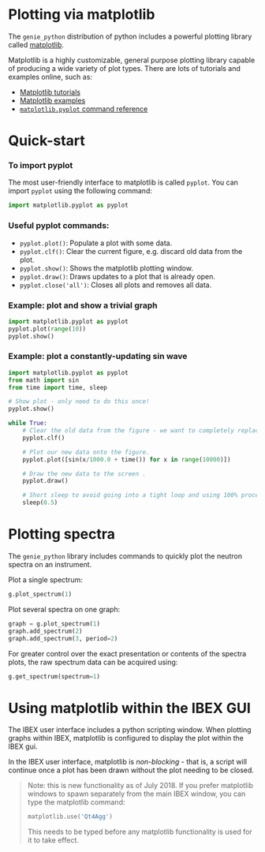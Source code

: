 # Plotting via matplotlib

The `genie_python` distribution of python includes a powerful plotting library called [matplotlib](https://matplotlib.org/).

Matplotlib is a highly customizable, general purpose plotting library capable of producing a wide variety of plot types. There are lots of tutorials and examples online, such as:
- [Matplotlib tutorials](https://matplotlib.org/2.2.2/tutorials/index.html)
- [Matplotlib examples](https://matplotlib.org/2.2.2/gallery/index.html)
- [`matplotlib.pyplot` command reference](https://matplotlib.org/2.2.2/api/pyplot_summary.html)

# Quick-start

### To import pyplot

The most user-friendly interface to matplotlib is called `pyplot`. You can import `pyplot` using the following command:

```python
import matplotlib.pyplot as pyplot
```

### Useful pyplot commands:
- `pyplot.plot()`: Populate a plot with some data.
- `pyplot.clf()`: Clear the current figure, e.g. discard old data from the plot.
- `pyplot.show()`: Shows the matplotlib plotting window.
- `pyplot.draw()`: Draws updates to a plot that is already open.
- `pyplot.close('all')`: Closes all plots and removes all data.


### Example: plot and show a trivial graph
```python
import matplotlib.pyplot as pyplot
pyplot.plot(range(10))
pyplot.show()
```

### Example: plot a constantly-updating sin wave
```python
import matplotlib.pyplot as pyplot
from math import sin
from time import time, sleep

# Show plot - only need to do this once!
pyplot.show()

while True:
    # Clear the old data from the figure - we want to completely replace it.
    pyplot.clf()  

    # Plot our new data onto the figure.
    pyplot.plot([sin(x/1000.0 + time()) for x in range(10000)])

    # Draw the new data to the screen .
    pyplot.draw()

    # Short sleep to avoid going into a tight loop and using 100% processor.
    sleep(0.5)
```

# Plotting spectra

The `genie_python` library includes commands to quickly plot the neutron spectra on an instrument.

Plot a single spectrum:
```python
g.plot_spectrum(1)
```

Plot several spectra on one graph:
```python
graph = g.plot_spectrum(1)
graph.add_spectrum(2)
graph.add_spectrum(3, period=2)
```

For greater control over the exact presentation or contents of the spectra plots, the raw spectrum data can be acquired using:
```python
g.get_spectrum(spectrum=1)
```

# Using matplotlib within the IBEX GUI

The IBEX user interface includes a python scripting window. When plotting graphs within IBEX, matplotlib is configured to display the plot within the IBEX gui. 

In the IBEX user interface, matplotlib is _non-blocking_ - that is, a script will continue once a plot has been drawn without the plot needing to be closed.

> Note: this is new functionality as of July 2018. If you prefer matplotlib windows to spawn separately from the main IBEX window, you can type the matplotlib command:
> ```python
> matplotlib.use('Qt4Agg')
> ```
> This needs to be typed before any matplotlib functionality is used for it to take effect.

